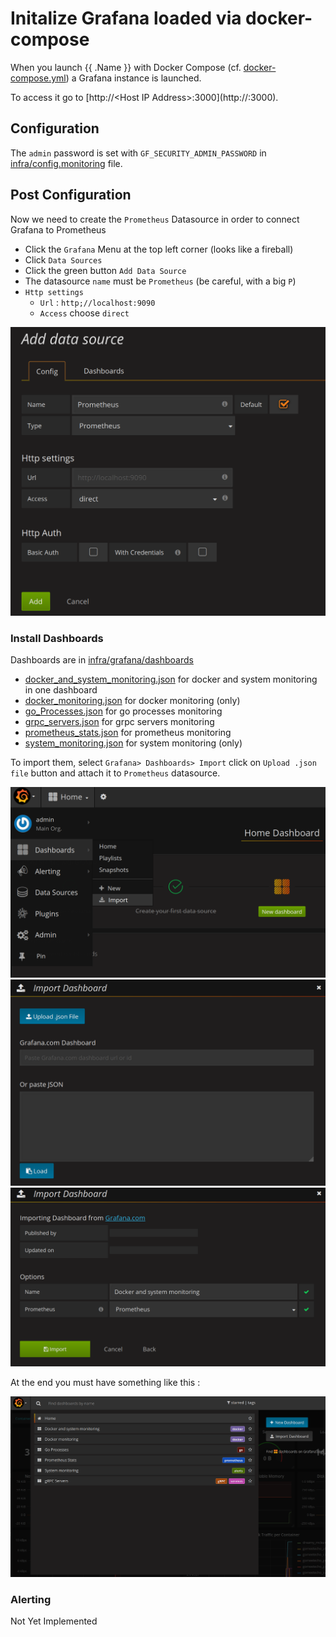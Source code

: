 # Initalize Grafana loaded via docker-compose

When you launch {{ .Name }} with Docker Compose (cf. [docker-compose.yml](../../docker-compose.yml)) a Grafana instance is launched.

To access it go to [http://&lt;Host IP Address&gt;:3000](http://<Host IP Address>:3000).

## Configuration

The `admin` password is set with `GF_SECURITY_ADMIN_PASSWORD` in [infra/config.monitoring](../../infra/config.monitoring) file.

## Post Configuration

Now we need to create the `Prometheus` Datasource in order to connect Grafana to Prometheus
* Click the `Grafana` Menu at the top left corner (looks like a fireball)
* Click `Data Sources`
* Click the green button `Add Data Source`
* The datasource `name` must be `Prometheus` (be careful, with a big `P`)
* `Http settings`
  * `Url` : `http;//localhost:9090`
  * `Access` choose `direct`

![add_datasource](assets/add_datasource.png)

### Install Dashboards

Dashboards are in [infra/grafana/dashboards](../../infra/grafana/dashboards)

* [docker_and_system_monitoring.json](../../infra/grafana/dashboards/docker_and_system_monitoring.json) for docker and system monitoring in one dashboard
* [docker_monitoring.json](../../infra/grafana/dashboards/docker_monitoring.json) for docker monitoring (only)
* [go_Processes.json](../../infra/grafana/dashboards/go_Processes.json) for go processes monitoring
* [grpc_servers.json](../../infra/grafana/dashboards/grpc_servers.json) for grpc servers monitoring
* [prometheus_stats.json](../../infra/grafana/dashboards/prometheus_stats.json) for  prometheus monitoring
* [system_monitoring.json](../../infra/grafana/dashboards/system_monitoring.json) for system monitoring (only)

To import them, select `Grafana> Dashboards> Import` click on `Upload .json file` button and attach it to `Prometheus` datasource.

![add_dashboard_1](assets/add_dashboard_1.png)
![add_dashboard_2](assets/add_dashboard_2.png)
![add_dashboard_3](assets/add_dashboard_3.png)

At the end you must have something like this :

![all_dashboards](assets/all_dashboards.png)

### Alerting

Not Yet Implemented
